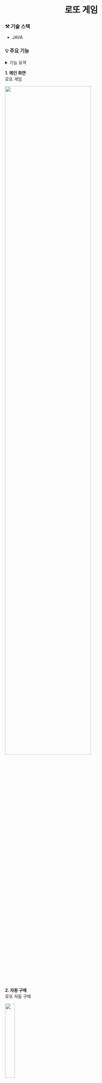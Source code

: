 <div align="center">
 <h1>로또 게임</h1>
</div>

### ⚒️ 기술 스택
- JAVA

### 💡 주요 기능 

<details>
<summary>기능 요약</summary>
<div markdown="1">       
 
- 로또는 1개당 천원으로 지정
- 구매하고 싶은 금액 입력
- 자동, 수동 로또 구매 방식 선택
- 사용자 로또 번호와 랜덤 당첨 번호 비교 후 등수 출력

</div>
</details>


 **1. 메인 화면**  
 로또 게임 

 <img src="https://github.com/user-attachments/assets/bde89a74-6c16-49fe-8991-f02c268913dc" width="75%" height="75%"/>
 <br></br>
 
 **2. 자동 구매**  
 로또 자동 구매 
  
 <img src="https://github.com/user-attachments/assets/c33b7f94-8e49-45f2-a48e-d423c03a43a8" wwidth="25%" height="25%"/>
 <br></br>
 

 **3. 수동 구매**  
로또 수동 구매

<img src="https://github.com/user-attachments/assets/a5f2305f-ba77-4434-86f3-e944e9612bdf" width="50%" height="50%"/>
<br></br>

### 📍 설계

**- uml**

<img src="https://github.com/user-attachments/assets/4ffa533a-f7ca-419a-b5ad-20dbb224f08e" width="100%" height="100%"/> 
 <br></br>

